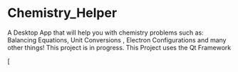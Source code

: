 # Chemistry_Helper
A Desktop App that will help you with chemistry problems such as: Balancing Equations, Unit Conversions , Electron Configurations and many other things! This project is in progress. This Project uses the Qt Framework

[
